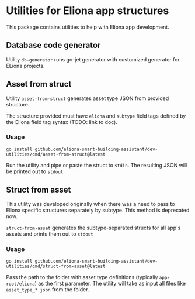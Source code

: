 # Utilities for Eliona app structures

This package contains utilities to help with Eliona app development.

## Database code generator

Utility `db-generator` runs go-jet generator with customized generator for ELiona projects.

## Asset from struct

Utility `asset-from-struct` generates asset type JSON from provided structure.

The structure provided must have `eliona` and `subtype` field tags defined by the Eliona field tag syntax (TODO: link to doc).

### Usage

`go install github.com/eliona-smart-building-assistant/dev-utilities/cmd/asset-from-struct@latest`

Run the utility and pipe or paste the struct to `stdin`. The resulting JSON will be printed out to `stdout`.

## Struct from asset

This utility was developed originally when there was a need to pass to Eliona specific structures separately by subtype. This method is deprecated now.

`struct-from-asset` generates the subtype-separated structs for all app's assets and prints them out to `stdout`

### Usage

`go install github.com/eliona-smart-building-assistant/dev-utilities/cmd/struct-from-asset@latest`

Pass the path to the folder with asset type definitions (typically `app-root/eliona`) as the first parameter. The utility will take as input all files like `asset_type_*.json` from the folder.
